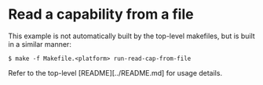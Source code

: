 # Read a capability from a file

This example is not automatically built by the top-level makefiles, but is
built in a similar manner:

```
$ make -f Makefile.<platform> run-read-cap-from-file
```

Refer to the top-level [README][../README.md] for usage details.
